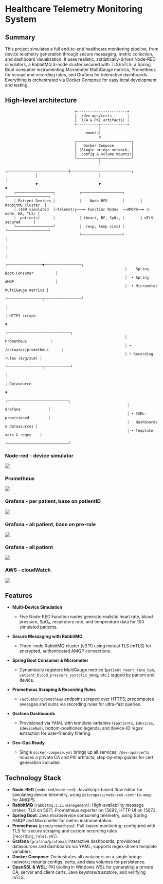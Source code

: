 # Healthcare Telemetry Monitoring System

## Summary
This project simulates a full end-to-end healthcare monitoring pipeline, from device telemetry generation through secure messaging, metric collection, and dashboard visualization. It uses realistic, statistically-driven Node-RED simulators, a RabbitMQ 3-node cluster secured with TLS/mTLS, a Spring Boot consumer instrumenting Micrometer MultiGauge metrics, Prometheus for scrape and recording rules, and Grafana for interactive dashboards. Everything is orchestrated via Docker Compose for easy local development and testing.

## High-level architecture
                                    +-----------------------+
                                    |  /dev-ops/certs       |
                                    |  (CA & PKI artifacts) |
                                    +----------┬------------+
                                               │
                                         mounts│
                                               v
                                    ┌─────────────────────────┐
                                    │   Docker Compose        │
                                    │ (Single bridge network, │
                                    │  config & volume mounts)│
                                    └──────────┬──────────────┘
                                               │
                  ┌────────────────────────────┼────────────────────────────┐
                  │                            │                            │
                  ▼                            ▼                            ▼
        ┌─────────────────┐           ┌───────────────────┐       ┌───────────────────┐
        │ Patient Devices │           │    Node-RED       │       │ RabbitMQ Cluster  │
        │ (100 simulated  │─Telemetry───► Function Nodes  ──AMQPS──► 3-node, HA, TLS/ │
        │  patients)      │           │ (heart, BP, SpO₂, │       │ mTLS secured      │
        └─────────────────┘           │  resp, temp sims) │       └─────────┬─────────┘
                                      └───────────────────┘                 │
                                                                            │
                                                                            │
                                                           ┌────────────────▼─────────────────┐
                                                           │    Spring Boot Consumer          │
                                                           │  • Spring AMQP                   │
                                                           │  • Micrometer MultiGauge metrics │
                                                           └────────────────┬─────────────────┘
                                                                            │
                                                                            │ HTTPS scrape
                                                                            ▼
                                                           ┌─────────────────────────────┐
                                                           │        Prometheus           │
                                                           │ • /actuator/prometheus      │
                                                           │ • Recording rules (avg/sum) │
                                                           └────────────────┬────────────┘
                                                                            │
                                                                            │ Datasource
                                                                            ▼
                                                            ┌────────────────────────────┐
                                                            │        Grafana             │
                                                            │ • YAML-provisioned         │
                                                            │   dashboards & datasources │
                                                            │ • Template vars & regex    │
                                                            └────────────────────────────┘


### Node-red - device simulator
![](readme/node-red.png)
### Prometheus
![](readme/pm0.png)
### Grafana - per patient, base on patientID
![](readme/pm.png)
### Grafana - all patient, base on pre-rule
![](readme/pm1.png)
### Grafana - all patient
![](readme/pm2.png)
### AWS - cloudWatch
![](readme/aws.png)


## Features

- **Multi-Device Simulation**
    - Five Node-RED Function nodes generate realistic heart rate, blood pressure, SpO₂, respiratory rate, and temperature data for 100 simulated patients.

- **Secure Messaging with RabbitMQ**
    - Three-node RabbitMQ cluster (v3.11) using mutual TLS (mTLS) for encrypted, authenticated AMQP connections.

- **Spring Boot Consumer & Micrometer**
    - Dynamically registers MultiGauge metrics (`patient_heart_rate_bpm`, `patient_blood_pressure_systolic_mmHg`, etc.) tagged by patient and device.

- **Prometheus Scraping & Recording Rules**
    - `/actuator/prometheus` endpoint scraped over HTTPS; precomputes averages and sums via recording rules for ultra-fast queries.

- **Grafana Dashboards**
    - Provisioned via YAML with template variables (`$patients`, `$devices`, `$deviceNum`), bottom-positioned legends, and device-ID regex extraction for user-friendly filtering.

- **Dev-Ops Ready**
    - Single `docker-compose.yml` brings up all services; `/dev-ops/certs` houses a private CA and PKI artifacts; step-by-step guides for cert generation included.

## Technology Stack

- **Node-RED** (`node-red/node-red`): JavaScript-based flow editor for simulating device telemetry, using `@stormpass/node-red-contrib-amqp` for AMQPS.
- **RabbitMQ** (`rabbitmq:3.11-management`): High-availability message broker; TLS on 5671, Prometheus exporter on 15692, HTTP UI on 15672.
- **Spring Boot**: Java microservice consuming telemetry, using Spring AMQP and Micrometer for metric instrumentation.
- **Prometheus** (`prom/prometheus`): Pull-based monitoring; configured with TLS for secure scraping and custom recording rules (`recording_rules.yml`).
- **Grafana** (`grafana/grafana`): Interactive dashboards; provisioned datasources and dashboards via YAML; supports regex-driven template variables.
- **Docker Compose**: Orchestrates all containers on a single bridge network; mounts configs, certs, and data volumes for persistence.
- **OpenSSL & WSL**: PKI tooling in Windows WSL for generating a private CA, server and client certs, Java keystore/truststore, and verifying mTLS.


